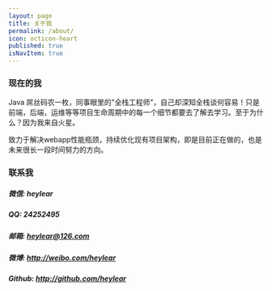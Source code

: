 ```yaml
---
layout: page
title: 关于我
permalink: /about/
icon: octicon-heart
published: true
isNavItem: true
---
```


### 现在的我

Java 屌丝码农一枚，同事眼里的"全栈工程师"，自己却深知全栈谈何容易！只是前端，后端，运维等等项目生命周期中的每一个细节都要去了解去学习。至于为什么？因为我来自火星。

致力于解决webapp性能瓶颈，持续优化现有项目架构，即是目前正在做的，也是未来很长一段时间努力的方向。

### 联系我

##### 微信: heylear
##### QQ:  24252495
##### 邮箱: <heylear@126.com>
##### 微博: <http://weibo.com/heylear>
##### Github: <http://github.com/heylear>